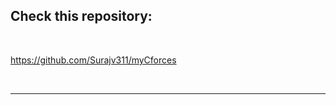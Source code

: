 
## Check this repository:

<br>

https://github.com/Surajv311/myCforces

<br>


-------------------------------------------------------------
